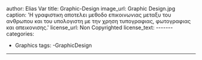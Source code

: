 
author: Elias Var
title: Graphic-Design
image_url: Graphic Design.jpg
caption: 'Η γραφιστικη αποτελει μεθοδο επικοινωνιας μεταξυ του ανθρωπου και του υπολογιστη
με την χρηση τυπογραφιας, φωτογραφιας και απεικονισης.'
license_url: Non Copyrighted
license_text: -------
categories:
  - Graphics
tags:
  -GraphicDesign
-----
